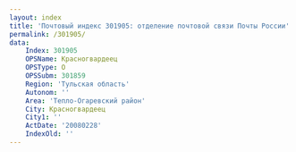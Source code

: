 ```yaml
---
layout: index
title: 'Почтовый индекс 301905: отделение почтовой связи Почты России'
permalink: /301905/
data:
    Index: 301905
    OPSName: Красногвардеец
    OPSType: О
    OPSSubm: 301859
    Region: 'Тульская область'
    Autonom: ''
    Area: 'Тепло-Огаревский район'
    City: Красногвардеец
    City1: ''
    ActDate: '20080228'
    IndexOld: ''
---
```


